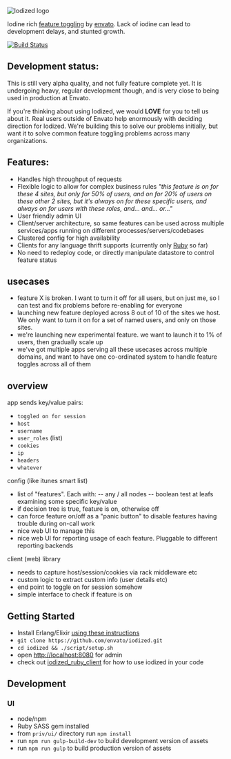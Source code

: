 ![Iodized logo](https://i.imgur.com/lLJPXum.png)

Iodine rich [feature toggling](http://martinfowler.com/bliki/FeatureToggle.html)
by [envato](http://www.envato.com/). Lack of iodine can lead to development delays, and stunted growth.

[![Build Status](https://travis-ci.org/envato/iodized.png)](https://travis-ci.org/envato/iodized)

## Development status:

This is still very alpha quality, and not fully feature complete yet. It is undergoing heavy, regular development though, and is very close to being used in production at Envato.

If you're thinking about using Iodized, we would **LOVE** for you to tell us about it. Real users outside of Envato help enormously with deciding direction for Iodized. We're building this to solve our problems initially, but want it to solve common feature toggling problems across many organizations.

## Features:
- Handles high throughput of requests
- Flexible logic to allow for complex business rules _"this feature is on for
  these 4 sites, but only for 50% of users, and on for 20% of users on these
other 2 sites, but it's always on for these specific users, and always on for
users with these roles, and... and... or..."_
- User friendly admin UI
- Client/server architecture, so same features can be used across multiple
  services/apps running on different processes/servers/codebases
- Clustered config for high availability
- Clients for any language thrift supports (currently only [Ruby](https://github.com/envato/iodized_ruby_client) so far)
- No need to redeploy code, or directly manipulate datastore to control feature status

## usecases
- feature X is broken. I want to turn it off for all users, but on just me, so I
can test and fix problems before re-enabling for everyone
- launching new feature deployed across 8 out of 10 of the sites we host. We
only want to turn it on for a set of named users, and only on those sites.
- we're launching new experimental feature. we want to launch it to 1% of users,
  then gradually scale up
- we've got multiple apps serving all these usecases across multiple domains,
  and want to have one co-ordinated system to handle feature toggles across all of them


## overview
app sends key/value pairs:
- `toggled on for session`
- `host`
- `username`
- `user_roles` (list)
- `cookies`
- `ip`
- `headers`
- `whatever`

config (like itunes smart list)
- list of "features". Each with:
-- any / all nodes
-- boolean test at leafs examining some specific key/value
- if decision tree is true, feature is on, otherwise off
- can force feature on/off as a "panic button" to disable features having
  trouble during on-call work
- nice web UI to manage this
- nice web UI for reporting usage of each feature. Pluggable to different
  reporting backends

client (web) library
- needs to capture host/session/cookies via rack middleware etc
- custom logic to extract custom info (user details etc)
- end point to toggle on for session somehow
- simple interface to check if feature is on

## Getting Started

- Install Erlang/Elixir [using these
instructions](http://elixir-lang.org/install.html)
- `git clone https://github.com/envato/iodized.git`
- `cd iodized && ./script/setup.sh`
- open [http://localhost:8080](http://localhost:8080) for admin
- check out [iodized_ruby_client](https://github.com/envato/iodized_ruby_client)
  for how to use iodized in your code

## Development

### UI
- node/npm
- Ruby SASS gem installed
- from `priv/ui/` directory run `npm install`
- run `npm run gulp-build-dev` to build development version of assets
- run `npm run gulp` to build production version of assets
